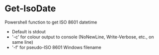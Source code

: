 # Get-IsoDate
Powershell function to get ISO 8601 datetime
- Default is stdout
- '-c' for colour output to console (NoNewLine, Write-Verbose, etc., on same line)
- '-f' for pseudo-ISO 8601 Windows filename
